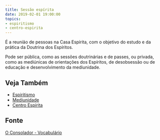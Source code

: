 ```yaml
---
title: Sessão espírita
date: 2019-02-01 19:00:00
topics:
- espiritismo
- centro-espirita
---
```


É a reunião de pessoas na Casa Espírita, com o objetivo do estudo e da prática
da Doutrina dos Espíritos. 

Pode ser pública, como as sessões doutrinárias e de passes, ou privada, como as
mediúnicas de orientações dos Espíritos, de desobsessão ou de educação e
desenvolvimento da mediunidade.

## Veja Também
* [Espiritismo](/espiritismo)
* [Mediunidade](../mediunidade)
* [Centro Espírita](/espiritismo/centro)

## Fonte
[O Consolador - Vocabulário](http://www.oconsolador.com.br/linkfixo/vocabulario/principal.html)
